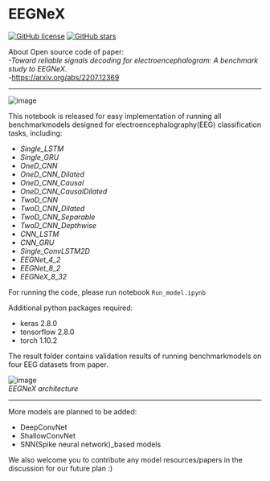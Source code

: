 # EEGNeX

<a href="https://github.com/chenxiachan/EEGNeX/blob/main/LICENSE.md"><img alt="GitHub license" src="https://img.shields.io/github/license/chenxiachan/EEGNeX"></a>
<a href="https://github.com/chenxiachan/EEGNeX/stargazers"><img alt="GitHub stars" src="https://img.shields.io/github/stars/chenxiachan/EEGNeX?style=social"></a>

About Open source code of paper: <br>*-Toward reliable signals decoding for electroencephalogram: A benchmark study to EEGNeX*.<br>
-https://arxiv.org/abs/2207.12369


---
![image](https://user-images.githubusercontent.com/106488602/176918224-4b24bf92-109e-48e8-b74b-8f44c5ba76b4.png)


This notebook is released for easy implementation of running all benchmarkmodels designed for electroencephalography(EEG) classification tasks, including:<br>
- *Single_LSTM*
- *Single_GRU*
- *OneD_CNN*
- *OneD_CNN_Dilated*
- *OneD_CNN_Causal*
- *OneD_CNN_CausalDilated*
- *TwoD_CNN*
- *TwoD_CNN_Dilated*
- *TwoD_CNN_Separable*
- *TwoD_CNN_Depthwise*
- *CNN_LSTM*
- *CNN_GRU*
- *Single_ConvLSTM2D*
- *EEGNet_4_2*
- *EEGNet_8_2*
- *EEGNeX_8_32*

For running the code, please run notebook `Run_model.ipynb`

Additional python packages required:
- keras 2.8.0
- tensorflow 2.8.0
- torch 1.10.2

The result folder contains validation results of running benchmarkmodels on four EEG datasets from paper.<br> 

![image](https://user-images.githubusercontent.com/106488602/176917267-b70cc98f-3b3c-4e19-a38e-2abdbe43d78f.png)<br>
<i>EEGNeX architecture</i>

---

More models are planned to be added:
- DeepConvNet
- ShallowConvNet
- SNN(Spike neural network)_based models

We also welcome you to contribute any model resources/papers in the discussion for our future plan :)
